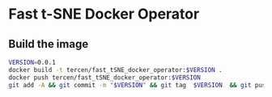 # Fast t-SNE Docker Operator

## Build the image

```bash
VERSION=0.0.1
docker build -t tercen/fast_tSNE_docker_operator:$VERSION .
docker push tercen/fast_tSNE_docker_operator:$VERSION
git add -A && git commit -m "$VERSION" && git tag  $VERSION  && git push && git push --tags
```

